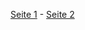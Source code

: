 [Seite 1](PDF/Mathe/3%20Hilfsmaterial%20Teil%201.pdf) - [Seite 2](4%20Hilfsmaterial%20Teil%202.pdf)  